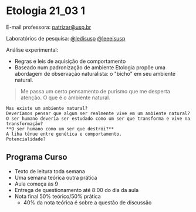 # Etologia 21_03 1

E-mail professora:
[patrizar@usp.br](patrizar@usp.br)

Laboratórios de pesquisa:
[@ledisusp]()
[@leeeisusp]()

Análise experimental:
- Regras e leis de aquisição de comportamento
- Baseado num padronização de ambiente
Etologia propõe uma abordagem de observação naturalista: o "bicho" em seu ambiente natural.
> Me passa um certo pensamento de purismo que me desperta atenção. O que é o ambiente natural.

```
Mas existe um ambiente natural?
Deveríamos pensar que algum ser realmente vive em um ambiente natural?
O ser humano deveria ser estudado como um ser que transforma e vive na transformação?
**O ser humano como um ser que destrói?**
A liha tênue entre genética e comportamento.
Potencialidade?

```

## Programa Curso
- Texto de leitura toda semana
- Uma semana teórica outra prática
- Aula começa às 9
- Entrega de questionamento até 8:00 do dia da aula
- Nota final 50% teórico/50% prática
    - 40% da nota teórica é sobre a questão de discussão
